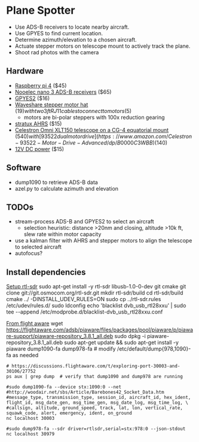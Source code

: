 # Plane Spotter
* Use ADS-B receivers to locate nearby aircraft.
* Use GPYES to find current location.
* Determine azimuth/elevation to a chosen aircraft.
* Actuate stepper motors on telescope mount to actively track the plane.
* Shoot rad photos with the camera

## Hardware
* [Raspberry pi 4](https://www.amazon.com/Raspberry-Model-2019-Quad-Bluetooth/dp/B07TD42S27) ($45)
* [Nooelec nano 3 ADS-B receivers](https://www.amazon.com/Dual-Band-NESDR-Nano-Bundle/dp/B076GWF6FF/ref=pd_sbs_147_4/133-0746579-1054605?_encoding=UTF8&pd_rd_i=B076GWF6FF&pd_rd_r=bdf3b34b-efc3-41f1-baac-4d709b651036&pd_rd_w=qcI1o&pd_rd_wg=rGVIs&pf_rd_p=12b8d3e2-e203-4b23-a8bc-68a7d2806477&pf_rd_r=CXWWHSKGPDVQS05SS261&psc=1&refRID=CXWWHSKGPDVQS05SS261) ($65)
* [GPYES2](https://www.amazon.com/Stratux-GPYes-2-0-u-blox-unit/dp/B0716BK5NT) ($16)
* [Waveshare stepper motor hat](https://www.waveshare.com/wiki/Stepper_Motor_HAT) ($19) with two 3ft RJ11 cables to connect to motors ($5)
    * motors are bi-polar steppers with 100x reduction gearing
* [stratux AHRS](https://www.amazon.com/gp/product/B06ZZCHBHT/ref=ppx_yo_dt_b_asin_title_o00_s00?ie=UTF8&psc=1) ($15)
* [Celestron Omni XLT150 telescope on a CG-4 equatorial mount](https://www.amazon.com/Celestron-Omni-XLT-150-Telescope/dp/B000NMOIP8) ($540) with [93522 dual motor drive](https://www.amazon.com/Celestron-93522-Motor-Drive-Advanced/dp/B0000C3WBB) ($140)
* [12V DC power](https://www.amazon.com/dp/B07XP6DBCR/ref=sspa_dk_detail_1?psc=1&pd_rd_i=B07XP6DBCR&pd_rd_w=um5hx&pf_rd_p=48d372c1-f7e1-4b8b-9d02-4bd86f5158c5&pd_rd_wg=9EYJO&pf_rd_r=BGRY8SWX1B97AEEE8NB4&pd_rd_r=b1ef7aa1-b2cc-4857-9258-be8572266f8d&spLa=ZW5jcnlwdGVkUXVhbGlmaWVyPUEyUUVGQ0E1WTFFTlpOJmVuY3J5cHRlZElkPUEwMTE0NzQyMkFUNjRMRkY2ODZXOCZlbmNyeXB0ZWRBZElkPUEwMjQzNjI4V1A0VDBSRzBHM1VIJndpZGdldE5hbWU9c3BfZGV0YWlsJmFjdGlvbj1jbGlja1JlZGlyZWN0JmRvTm90TG9nQ2xpY2s9dHJ1ZQ==) ($15)

## Software
* dump1090 to retrieve ADS-B data
* azel.py to calculate azimuth and elevation

## TODOs
* stream-process ADS-B and GPYES2 to select an aircraft
    * selection heuristic: distance >20nm and closing, altitude >10k ft, slew rate within motor capacity
* use a kalman filter with AHRS and stepper motors to align the telescope to selected aircraft
* autofocus?


## Install dependencies
[Setup rtl-sdr](https://www.rtl-sdr.com/tag/install-guide/)
    sudo apt-get install -y rtl-sdr libusb-1.0-0-dev git cmake
    git clone git://git.osmocom.org/rtl-sdr.git
    mkdir rtl-sdr/build
    cd rtl-sdr/build
    cmake ../ -DINSTALL_UDEV_RULES=ON
    sudo cp ../rtl-sdr.rules /etc/udev/rules.d/
    sudo ldconfig
    echo 'blacklist dvb_usb_rtl28xxu' | sudo tee --append /etc/modprobe.d/blacklist-dvb_usb_rtl28xxu.conf


[From flight aware](https://flightaware.com/adsb/piaware/install)
    wget https://flightaware.com/adsb/piaware/files/packages/pool/piaware/p/piaware-support/piaware-repository_3.8.1_all.deb
    sudo dpkg -i piaware-repository_3.8.1_all.deb
    sudo apt-get update && sudo apt-get install -y piaware dump1090-fa dump978-fa
    # modify /etc/default/dump{978,1090}-fa as needed

    # https://discussions.flightaware.com/t/exploring-port-30003-and-30106/27752
    ps aux | grep dump  # verify that dump1090 and dump978 are running

    #sudo dump1090-fa --device stx:1090:0 --net
    #http://woodair.net/sbs/Article/Barebones42_Socket_Data.htm
    #message_type, transmission_type, session_id, aircraft_id, hex_ident, flight_id, msg_date_gen, msg_time_gen, msg_date_log, msg_time_log, \
    #callsign, altitude, ground_speed, track, lat, lon, vertical_rate, squawk_code, alert, emergency, ident, on_ground
    nc localhost 30003

    #sudo dump978-fa --sdr driver=rtlsdr,serial=stx:978:0 --json-stdout
    nc localhost 30979

